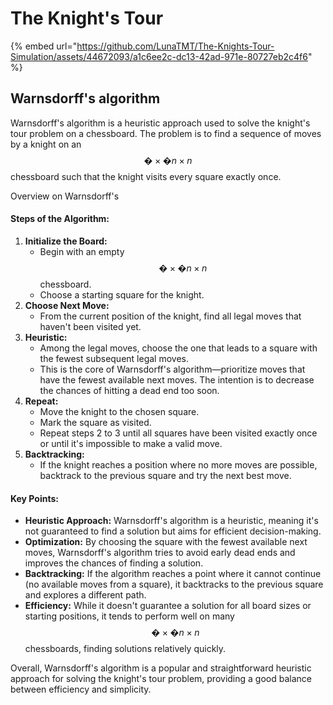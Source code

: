 # The Knight's Tour

{% embed url="https://github.com/LunaTMT/The-Knights-Tour-Simulation/assets/44672093/a1c6ee2c-dc13-42ad-971e-80727eb2c4f6" %}

## Warnsdorff's algorithm&#x20;

Warnsdorff's algorithm is a heuristic approach used to solve the knight's tour problem on a chessboard. The problem is to find a sequence of moves by a knight on an $$�×�n×n$$ chessboard such that the knight visits every square exactly once.

Overview on Warnsdorff's&#x20;

#### Steps of the Algorithm:

1. **Initialize the Board:**
   * Begin with an empty $$�×�n×n$$ chessboard.
   * Choose a starting square for the knight.
2. **Choose Next Move:**
   * From the current position of the knight, find all legal moves that haven't been visited yet.
3. **Heuristic:**
   * Among the legal moves, choose the one that leads to a square with the fewest subsequent legal moves.
   * This is the core of Warnsdorff's algorithm—prioritize moves that have the fewest available next moves. The intention is to decrease the chances of hitting a dead end too soon.
4. **Repeat:**
   * Move the knight to the chosen square.
   * Mark the square as visited.
   * Repeat steps 2 to 3 until all squares have been visited exactly once or until it's impossible to make a valid move.
5. **Backtracking:**
   * If the knight reaches a position where no more moves are possible, backtrack to the previous square and try the next best move.

#### Key Points:

* **Heuristic Approach:** Warnsdorff's algorithm is a heuristic, meaning it's not guaranteed to find a solution but aims for efficient decision-making.
* **Optimization:** By choosing the square with the fewest available next moves, Warnsdorff's algorithm tries to avoid early dead ends and improves the chances of finding a solution.
* **Backtracking:** If the algorithm reaches a point where it cannot continue (no available moves from a square), it backtracks to the previous square and explores a different path.
* **Efficiency:** While it doesn't guarantee a solution for all board sizes or starting positions, it tends to perform well on many $$�×�n×n$$ chessboards, finding solutions relatively quickly.

Overall, Warnsdorff's algorithm is a popular and straightforward heuristic approach for solving the knight's tour problem, providing a good balance between efficiency and simplicity.
